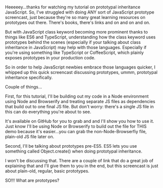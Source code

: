 Heeeeey...thanks for watching my tutorial on prototypal inheritance JavaScript. So, I've struggled with doing ANY sort of JavaScript prototype screencast, just because they're so many great learning resources on prototypes out there. There's books, there's links and on and on and on.

But with JavaScript class keyword becoming more prominent thanks to things like ES6 and TypeScript, understanding how the class keyword uses prototypes behind the scenes (especially if your talking about class inheritance in JavaScript) may help with those languages. Especially if you're using something like TypeScript or CoffeeScript, which plainly exposes prototypes in your production code.

So in order to help JavaScript newbies embrace those languages quicker, I whipped up this quick screencast discussing prototypes, ummm, prototypal inheritance specifically.

Couple of things...

First, for this tutorial, I'll be building out my code in a Node environment using Node and Browserify and treating separate JS files as dependencies that build out to one final JS file. But don't worry: there's a single JS file in this can do everything you're about to see.

It's available on GitHub for you to grab and and I'll show you how to use it. Just know I'll be using Node or Browserify to build out the file for THIS demo because it's easier...you can grab the non-Node-Browserfiy file, plain-old JS file later on.

Second, I'll be talking about prototypes pre-ES5. ES5 lets you use something called Object.create() when doing prototypal inheritance.

I won't be discussing that. There are a couple of link that do a great job of explaining that and I'll give them to you in the end, but this screencast is just about plain-old, regular, basic prototypes.

SO!!!  What are prototypes?
